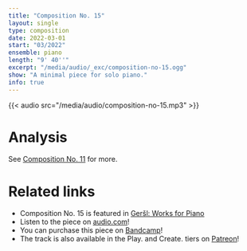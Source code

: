 ```yaml
---
title: "Composition No. 15"
layout: single
type: composition
date: 2022-03-01
start: "03/2022"
ensemble: piano
length: "9' 40''"
excerpt: "/media/audio/_exc/composition-no-15.ogg"
show: "A minimal piece for solo piano."
info: true
---
```


{{< audio src="/media/audio/composition-no-15.mp3" >}}

# Analysis

See [Composition No. 11](/compositions/composition-no.-11) for more.

# Related links

- Composition No. 15 is featured in [Geršl: Works for Piano](/discography/works-for-piano)
- Listen to the piece on [audio.com](https://audio.com/petr-gersl/audio/composition-no-15)!
- You can purchase this piece on [Bandcamp](https://pgersl.bandcamp.com/track/composition-no-15)!
- The track is also available in the Play. and Create. tiers on [Patreon](https://patreon.com/user?u=98919388)!